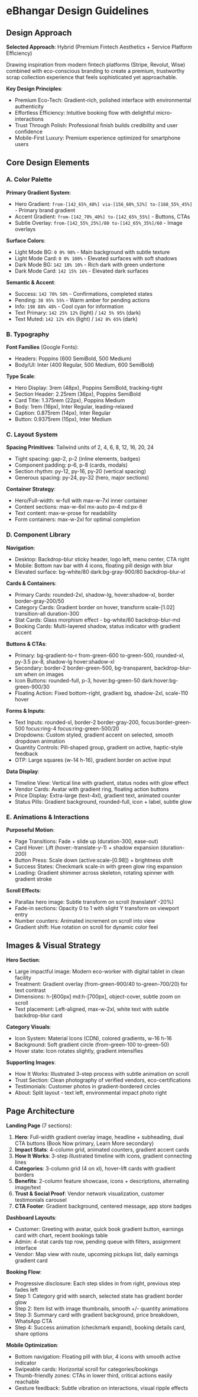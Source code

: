 # eBhangar Design Guidelines

## Design Approach

**Selected Approach**: Hybrid (Premium Fintech Aesthetics + Service Platform Efficiency)

Drawing inspiration from modern fintech platforms (Stripe, Revolut, Wise) combined with eco-conscious branding to create a premium, trustworthy scrap collection experience that feels sophisticated yet approachable.

**Key Design Principles**:
- Premium Eco-Tech: Gradient-rich, polished interface with environmental authenticity
- Effortless Efficiency: Intuitive booking flow with delightful micro-interactions
- Trust Through Polish: Professional finish builds credibility and user confidence
- Mobile-First Luxury: Premium experience optimized for smartphone users

## Core Design Elements

### A. Color Palette

**Primary Gradient System**:
- Hero Gradient: `from-[142_65%_48%] via-[156_60%_52%] to-[168_55%_45%]` - Primary brand gradient
- Accent Gradient: `from-[142_70%_40%] to-[142_65%_55%]` - Buttons, CTAs
- Subtle Overlay: `from-[142_55%_25%]/80 to-[142_65%_35%]/60` - Image overlays

**Surface Colors**:
- Light Mode BG: `0 0% 98%` - Main background with subtle texture
- Light Mode Card: `0 0% 100%` - Elevated surfaces with soft shadows
- Dark Mode BG: `142 18% 10%` - Rich dark with green undertone
- Dark Mode Card: `142 15% 16%` - Elevated dark surfaces

**Semantic & Accent**:
- Success: `142 70% 50%` - Confirmations, completed states
- Pending: `38 95% 55%` - Warm amber for pending actions
- Info: `198 88% 48%` - Cool cyan for information
- Text Primary: `142 25% 12%` (light) / `142 5% 95%` (dark)
- Text Muted: `142 12% 45%` (light) / `142 8% 65%` (dark)

### B. Typography

**Font Families** (Google Fonts):
- Headers: Poppins (600 SemiBold, 500 Medium)
- Body/UI: Inter (400 Regular, 500 Medium, 600 SemiBold)

**Type Scale**:
- Hero Display: 3rem (48px), Poppins SemiBold, tracking-tight
- Section Header: 2.25rem (36px), Poppins SemiBold
- Card Title: 1.375rem (22px), Poppins Medium
- Body: 1rem (16px), Inter Regular, leading-relaxed
- Caption: 0.875rem (14px), Inter Regular
- Button: 0.9375rem (15px), Inter Medium

### C. Layout System

**Spacing Primitives**: Tailwind units of 2, 4, 6, 8, 12, 16, 20, 24

- Tight spacing: gap-2, p-2 (inline elements, badges)
- Component padding: p-6, p-8 (cards, modals)
- Section rhythm: py-12, py-16, py-20 (vertical spacing)
- Generous spacing: py-24, py-32 (hero, major sections)

**Container Strategy**:
- Hero/Full-width: w-full with max-w-7xl inner container
- Content sections: max-w-6xl mx-auto px-4 md:px-6
- Text content: max-w-prose for readability
- Form containers: max-w-2xl for optimal completion

### D. Component Library

**Navigation**:
- Desktop: Backdrop-blur sticky header, logo left, menu center, CTA right
- Mobile: Bottom nav bar with 4 icons, floating pill design with blur
- Elevated surface: bg-white/80 dark:bg-gray-900/80 backdrop-blur-xl

**Cards & Containers**:
- Primary Cards: rounded-2xl, shadow-lg, hover:shadow-xl, border border-gray-200/50
- Category Cards: Gradient border on hover, transform scale-[1.02] transition-all duration-300
- Stat Cards: Glass morphism effect - bg-white/60 backdrop-blur-md
- Booking Cards: Multi-layered shadow, status indicator with gradient accent

**Buttons & CTAs**:
- Primary: bg-gradient-to-r from-green-600 to-green-500, rounded-xl, py-3.5 px-8, shadow-lg hover:shadow-xl
- Secondary: border-2 border-green-500, bg-transparent, backdrop-blur-sm when on images
- Icon Buttons: rounded-full, p-3, hover:bg-green-50 dark:hover:bg-green-900/30
- Floating Action: Fixed bottom-right, gradient bg, shadow-2xl, scale-110 hover

**Forms & Inputs**:
- Text Inputs: rounded-xl, border-2 border-gray-200, focus:border-green-500 focus:ring-4 focus:ring-green-500/20
- Dropdowns: Custom styled, gradient accent on selected, smooth dropdown animation
- Quantity Controls: Pill-shaped group, gradient on active, haptic-style feedback
- OTP: Large squares (w-14 h-16), gradient border on active input

**Data Display**:
- Timeline View: Vertical line with gradient, status nodes with glow effect
- Vendor Cards: Avatar with gradient ring, floating action buttons
- Price Display: Extra-large (text-4xl), gradient text, animated counter
- Status Pills: Gradient background, rounded-full, icon + label, subtle glow

### E. Animations & Interactions

**Purposeful Motion**:
- Page Transitions: Fade + slide up (duration-300, ease-out)
- Card Hover: Lift (hover:-translate-y-1) + shadow expansion (duration-200)
- Button Press: Scale down (active:scale-[0.98]) + brightness shift
- Success States: Checkmark scale-in with green glow ring expansion
- Loading: Gradient shimmer across skeleton, rotating spinner with gradient stroke

**Scroll Effects**:
- Parallax hero image: Subtle transform on scroll (translateY -20%)
- Fade-in sections: Opacity 0 to 1 with slight Y transform on viewport entry
- Number counters: Animated increment on scroll into view
- Gradient shift: Hue rotation on scroll for dynamic color feel

## Images & Visual Strategy

**Hero Section**:
- Large impactful image: Modern eco-worker with digital tablet in clean facility
- Treatment: Gradient overlay (from-green-900/40 to-green-700/20) for text contrast
- Dimensions: h-[600px] md:h-[700px], object-cover, subtle zoom on scroll
- Text placement: Left-aligned, max-w-2xl, white text with subtle backdrop-blur card

**Category Visuals**:
- Icon System: Material Icons (CDN), colored gradients, w-16 h-16
- Background: Soft gradient circle (from-green-100 to-green-50)
- Hover state: Icon rotates slightly, gradient intensifies

**Supporting Images**:
- How It Works: Illustrated 3-step process with subtle animation on scroll
- Trust Section: Clean photography of verified vendors, eco-certifications
- Testimonials: Customer photos in gradient-bordered circles
- About: Split layout - text left, environmental impact photo right

## Page Architecture

**Landing Page** (7 sections):
1. **Hero**: Full-width gradient overlay image, headline + subheading, dual CTA buttons (Book Now primary, Learn More secondary)
2. **Impact Stats**: 4-column grid, animated counters, gradient accent cards
3. **How It Works**: 3-step illustrated timeline with icons, gradient connecting lines
4. **Categories**: 3-column grid (4 on xl), hover-lift cards with gradient borders
5. **Benefits**: 2-column feature showcase, icons + descriptions, alternating image/text
6. **Trust & Social Proof**: Vendor network visualization, customer testimonials carousel
7. **CTA Footer**: Gradient background, centered message, app store badges

**Dashboard Layouts**:
- Customer: Greeting with avatar, quick book gradient button, earnings card with chart, recent bookings table
- Admin: 4-stat cards top row, pending queue with filters, assignment interface
- Vendor: Map view with route, upcoming pickups list, daily earnings gradient card

**Booking Flow**:
- Progressive disclosure: Each step slides in from right, previous step fades left
- Step 1: Category grid with search, selected state has gradient border glow
- Step 2: Item list with image thumbnails, smooth +/- quantity animations
- Step 3: Summary card with gradient background, price breakdown, WhatsApp CTA
- Step 4: Success animation (checkmark expand), booking details card, share options

**Mobile Optimization**:
- Bottom navigation: Floating pill with blur, 4 icons with smooth active indicator
- Swipeable cards: Horizontal scroll for categories/bookings
- Thumb-friendly zones: CTAs in lower third, critical actions easily reachable
- Gesture feedback: Subtle vibration on interactions, visual ripple effects